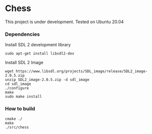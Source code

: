 # Chess
This project is under development. Tested on Ubuntu 20.04

### Dependencies

Install SDL 2 development library
```
sudo apt-get install libsdl2-dev
```
Install SDL 2 Image
```
wget https://www.libsdl.org/projects/SDL_image/release/SDL2_image-2.0.5.zip 
unzip SDL2_image-2.0.5.zip -d sdl_image
cd sdl_image
./configure
make
sudo make install
```

### How to build
```
cmake ./
make
./src/chess
